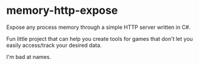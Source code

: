 # memory-http-expose

Expose any process memory through a simple HTTP server written in C#.

Fun little project that can help you create tools for games that don't let you easily access/track your desired data.

I'm bad at names.
